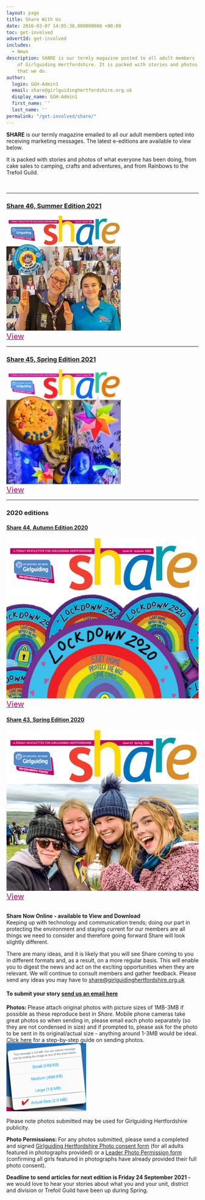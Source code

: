 ```yaml
---
layout: page
title: Share With Us
date: 2016-03-07 14:05:38.000000000 +00:00
toc: get-involved
advertId: get-involved
includes:
  - News
description: SHARE is our termly magazine posted to all adult members
    of Girlguiding Hertfordshire. It is packed with stories and photos of everything
    that we do.
author:
  login: GGH-Admin1
  email: share@girlguidinghertfordshire.org.uk
  display_name: GGH-Admin1
  first_name: ''
  last_name: ''
permalink: "/get-involved/share/"
---
```

<div class="row">
<div class="col-sm-6">
<p class="lead"><strong>SHARE</strong> is our termly magazine emailed to all our adult members opted into receiving marketing messages. The latest e-editions are available to view below.</p>

It is packed with stories and photos of what everyone has been doing, from cake sales to camping, crafts and adventures, and from Rainbows to the Trefoil Guild.
</div>
<div class="col-sm-6"><img class=" wp-image-2996 aligncenter" src="/wp-content/uploads/2019/03/Share4-300x206.jpg" sizes="(max-width: 300px) 100vw, 300px" srcset="/wp-content/uploads/2019/03/Share4-300x206.jpg 300w, /wp-content/uploads/2019/03/Share4.jpg 700w" alt="" width="400px" /></div>
</div>

<hr />
<h3><a href="/assets/images/2021/08/Share46_Summer21.pdf" target="_blank" rel="noopener">Share 46, Summer Edition 2021</a></h3>
<div class="row">
<div class="col-sm-6"><a href="/assets/images/2021/08/Share46_Summer21.pdf" target="_blank" rel="noopener"><img class="alignnone size-medium wp-image-4107" src="/assets/images/2021/08/Share46_Summer21_300.jpg" alt="Cover of issue 46 of share magazine" width="300" height="300" /></a></div>
<div class="col-sm-6"><a class="btn btn-pink" href="/assets/images/2021/08/Share46_Summer21.pdf" target="_blank" rel="noopener"><span style="color: #c40063!important; font-size: 20px!important;">View</span></a></div>
</div>

<hr />

<h3><a href="/wp-content/uploads/2021/03/Share45_Spring21_single-pages_Final-Draft3.pdf" target="_blank" rel="noopener">Share 45, Spring Edition 2021</a></h3>
<div class="row">
<div class="col-sm-6"><a href="/wp-content/uploads/2021/03/Share45_Spring21_single-pages_Final-Draft3.pdf" target="_blank" rel="noopener"><img class="alignnone size-medium wp-image-4107" src="/wp-content/uploads/2021/03/Share45_Spring21-e1616098568704-300x300.jpg" alt="Cover of issue 45 of share magazine" width="300" height="300" /></a></div>
<div class="col-sm-6"><a class="btn btn-pink" href="/wp-content/uploads/2021/03/Share45_Spring21_single-pages_Final-Draft3.pdf" target="_blank" rel="noopener"><span style="color: #c40063!important; font-size: 20px!important;">View</span></a></div>
</div>

<hr />

<h3>2020 editions</h3>
<div class="row">
<div class="col-xs-6">
<div class="row">
<div class="col-xs-12">
<h4><a style="word-break: unset;" href="/wp-content/uploads/2020/04/Share-43_Spring20_8pp.pdf" target="_blank" rel="noopener">Share 44, Autumn Edition 2020</a></h4>
</div>
<div class="col-sm-6"><a href="/wp-content/uploads/2020/11/Share44_Autumn20.pdf" target="_blank" rel="noopener"><img class="ambdes" title="View Share Autunm Edition 2020" src="/wp-content/uploads/2020/11/GGH-Share44-Autunm44.jpg" /></a></div>
<div class="col-sm-6"><a class="btn btn-pink" href="/wp-content/uploads/2020/11/Share44_Autumn20.pdf" target="_blank" rel="noopener"><span style="color: #c40063!important; font-size: 20px!important;">View</span></a></div>
</div>
</div>
<div class="col-xs-6">
<div class="row">
<div class="col-xs-12">
<h4><a style="word-break: unset;" href="/wp-content/uploads/2020/04/Share-43_Spring20_8pp.pdf" target="_blank" rel="noopener">Share 43, Spring Edition 2020</a></h4>
</div>
<div class="col-sm-6"><a href="/wp-content/uploads/2020/04/Share-43_Spring20_8pp.pdf" target="_blank" rel="noopener"><img class="ambdes thumb" title="View Share Spring Edition 2020" src="/wp-content/uploads/2020/04/Share-43-Spring-600x500-1.jpg" /></a></div>
<div class="col-sm-6"><a class="btn btn-pink" href="/wp-content/uploads/2020/04/Share-43_Spring20_8pp.pdf" target="_blank" rel="noopener"><span style="color: #c40063!important; font-size: 20px!important;">View</span></a></div>
</div>
</div>
</div>
<h4 style="margin-bottom: 0; margin-top: 30px;">Share Now Online - available to View and Download</h4>
Keeping up with technology and communication trends; doing our part in protecting the environment and staying current for our members are all things we need to consider and therefore going forward Share will look slightly different.

There are many ideas, and it is likely that you will see Share coming to you in different formats and, as a result, on a more regular basis. This will enable you to digest the news and act on the exciting opportunities when they are relevant. We will continue to consult members and gather feedback. Please send any ideas you may have to <a href="mailto:share@girlguidinghertfordshire.org.uk" target="_blank" rel="noopener">share@girlguidinghertfordshire.org.uk</a>
<h4><strong>To submit your story</strong> <a href="mailto:share@girlguidinghertfordshire.org.uk">send us an email here</a></h4>
<strong>Photos: </strong>Please attach original photos with picture sizes of 1MB-3MB if possible as these reproduce best in <em>Share.</em> Mobile phone cameras take great photos so when sending in, please email each photo separately (so they are not condensed in size) and if prompted to, please ask for the photo to be sent in its original/actual size - anything around 1-3MB would be ideal. <a href="https://www.dropbox.com/s/9f9jjetv5hxki0d/How%20to%20Submit%20Photos%20for%20Share%20Magazine.pdf?dl=0" target="_blank" rel="noopener">Click here</a> for a step-by-step guide on sending photos.

<img class="alignnone size-full wp-image-4005" src="/wp-content/uploads/2021/01/Photo-1-3mb.png" alt="" width="209" height="178" />

Please note photos submitted may be used for Girlguiding Hertfordshire publicity.

<strong>Photo Permissions: </strong>For any photos submitted, please send a completed and signed <a href="/wp-content/uploads/2021/03/Girlguiding-Hertfordshire-Photo-consent-form-version-B.docx" target="_blank" rel="noopener">Girlguiding Hertfordshire Photo consent form</a> (for all adults featured in photographs provided) or a <a href="/wp-content/uploads/2021/03/LEADER-Photo-Permission-form.docx" target="_blank" rel="noopener">Leader Photo Permission form</a> (confirming all girls featured in photographs have already provided their full photo consent).

<strong>Deadline to send articles for next edition is Friday 24 September 2021 - </strong>we would love to hear your stories about what you and your unit, district and division or Trefoil Guild have been up during Spring.